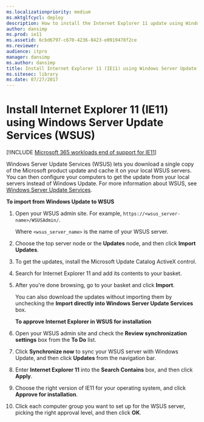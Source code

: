```yaml
---
ms.localizationpriority: medium
ms.mktglfcycl: deploy
description: How to install the Internet Explorer 11 update using Windows Server Update Services (WSUS)'
author: dansimp
ms.prod: ie11
ms.assetid: 6cbd6797-c670-4236-8423-e0919478f2ce
ms.reviewer: 
audience: itpro
manager: dansimp
ms.author: dansimp
title: Install Internet Explorer 11 (IE11) using Windows Server Update Services (WSUS) (Internet Explorer 11 for IT Pros)
ms.sitesec: library
ms.date: 07/27/2017
---
```



# Install Internet Explorer 11 (IE11) using Windows Server Update Services (WSUS)

[!INCLUDE [Microsoft 365 workloads end of support for IE11](../includes/microsoft-365-ie-end-of-support.md)]

Windows Server Update Services (WSUS) lets you download a single copy of the Microsoft product update and cache it on your local WSUS servers. You can then configure your computers to get the update from your local servers instead of Windows Update. For more information about WSUS, see [Windows Server Update Services](https://go.microsoft.com/fwlink/p/?LinkID=276790).

 **To import from Windows Update to WSUS**

1. Open your WSUS admin site. For example, `https://<wsus_server-name>/WSUSAdmin/`.<P>
   Where `<wsus_server_name>` is the name of your WSUS server.

2. Choose the top server node or the **Updates** node, and then click **Import Updates**.

3. To get the updates, install the Microsoft Update Catalog ActiveX control.

4. Search for Internet Explorer 11 and add its contents to your basket.

5. After you're done browsing, go to your basket and click **Import**.

   You can also download the updates without importing them by unchecking the **Import directly into Windows Server Update Services** box.

   **To approve Internet Explorer in WSUS for installation**

6. Open your WSUS admin site and check the **Review synchronization settings** box from the **To Do** list.

7. Click **Synchronize now** to sync your WSUS server with Windows Update, and then click **Updates** from the navigation bar.

8. Enter **Internet Explorer 11** into the **Search Contains** box, and then click **Apply**.

9. Choose the right version of IE11 for your operating system, and click **Approve for installation**.

10. Click each computer group you want to set up for the WSUS server, picking the right approval level, and then click **OK**.

 

 



